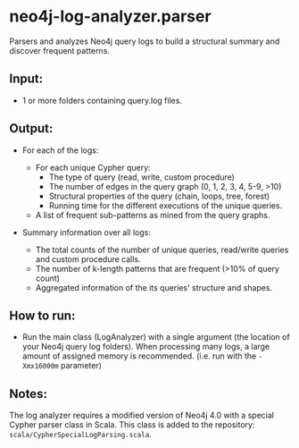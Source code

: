 # neo4j-log-analyzer.parser
Parsers and analyzes Neo4j query logs to build a structural summary and discover frequent patterns. 

## Input:
- 1 or more folders containing query.log files.

## Output:

- For each of the logs:
  - For each unique Cypher query:
    - The type of query (read, write, custom procedure)
    - The number of edges in the query graph (0, 1, 2, 3, 4, 5-9, >10)
    - Structural properties of the query (chain, loops, tree, forest)
    - Running time for the different executions of the unique queries.
  - A list of frequent sub-patterns as mined from the query graphs.
 
- Summary information over all logs:
  - The total counts of the number of unique queries, read/write queries and custom procedure calls.
  - The number of k-length patterns that are frequent (>10% of query count)
  - Aggregated information of the its queries' structure and shapes.
  
## How to run:
- Run the main class (LogAnalyzer) with a single argument (the location of your Neo4j query log folders).  When processing many logs, a large amount of assigned memory is recommended. (i.e. run with the `-Xmx16000m` parameter)

## Notes:
The log analyzer requires a modified version of Neo4j 4.0 with a special Cypher parser class in Scala. This class is added to the repository: `scala/CypherSpecialLogParsing.scala`. 

